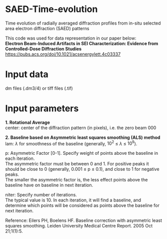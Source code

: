 # SAED-Time-evolution
Time evolution of radially averaged diffraction profiles from in-situ selected area electron diffraction (SAED) patterns  
  
This code was used for data representation in our paper below:  
**Electron Beam-Induced Artifacts in SEI Characterization: Evidence from Controlled-Dose Diffraction Studies**  
https://pubs.acs.org/doi/10.1021/acsenergylett.4c03337

# Input data
dm files (.dm3/4) or tiff files (.tif)  

# Input parameters
**1. Rotational Average**  
center: center of the diffraction pattern (in pixels), i.e. the zero beam 000  
  
**2. Baseline based on Asymmetric least squares smoothing (ALS) method**  
lam: $\lambda$ for smoothness of the baseline (generally, $10^2$ $\leq$ $\lambda$ $\leq$ $10^9$).  
  
p: Asymmetric Factor [0-1]. Specify weight of points above the baseline in each iteration.  
The asymmetric factor must be between 0 and 1. For positive peaks it should be close to 0 (generally, 0.001 $\leq$ p $\leq$ 0.1), and close to 1 for negative peaks.  
The smaller the asymmetric factor is, the less effect points above the baseline have on baseline in next iteration.  
  
niter: Specify number of iterations.  
The typical value is 10. In each iteration, it will find a baseline, and determine which points will be considered as points above the baseline for next iteration.  
  
Reference: Eilers PH, Boelens HF. Baseline correction with asymmetric least squares smoothing. Leiden University Medical Centre Report. 2005 Oct 21;1(1):5.
